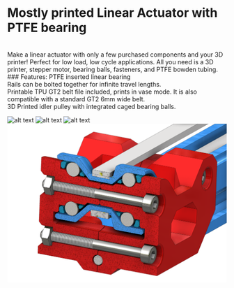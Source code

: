 # Mostly printed Linear Actuator with PTFE bearing<br/>
<br/>
Make a linear actuator with only a few purchased components and your 3D printer! Perfect for low load, low cycle applications. All you need is a 3D printer, stepper motor, bearing balls, fasteners, and PTFE bowden tubing. <br/>
### Features:
PTFE inserted linear bearing<br/>
Rails can be bolted together for infinite travel lengths. <br/>
Printable TPU GT2 belt file included, prints in vase mode. It is also compatible with a standard GT2 6mm wide belt. <br/>
3D Printed idler pulley with integrated caged bearing balls. <br/>

![alt text](https://github.com/3dprintingworld/Linear-Actuator/blob/main/Images/LINEAR%20ACTUATOR-1.JPG)
![alt text](https://github.com/3dprintingworld/Linear-Actuator/blob/main/Images/LINEAR%20ACTUATOR-2.JPG)
![alt text](https://github.com/3dprintingworld/Linear-Actuator/blob/main/Images/LINEAR%20ACTUATOR-3.JPG)
![alt text](https://github.com/3dprintingworld/Linear-Actuator/blob/main/Images/IDLE-2.png)
